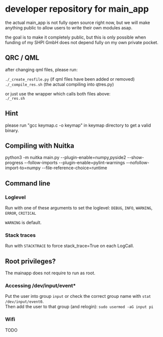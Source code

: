 # developer repository for main_app

the actual main_app is not fully open source right now, but we will make anything public to allow users to write their own modules asap.

the goal is to make it completely public, but this is only possible when funding of my SHPI GmbH
does not depend fully on my own private pocket. 

## QRC / QML

after changing qml files, please run:

`./_create_resfile.py` (if qml files have been added or removed)  
`./_compile_res.sh`  (the actual compiling into qtres.py)

or just use the wrapper which calls both files above:  
`./_res.sh`


## Hint

please run "gcc keymap.c -o keymap" in keymap directory to get a valid binary.


## Compiling with Nuitka

python3 -m nuitka main.py   --plugin-enable=numpy,pyside2 --show-progress --follow-imports  --plugin-enable=pylint-warnings  --nofollow-import-to=numpy --file-reference-choice=runtime


## Command line
### Loglevel
Run with one of these arguments to set the loglevel: `DEBUG`, `INFO`, `WARNING`, `ERROR`, `CRITICAL`  

`WARNING` is default.

### Stack traces
Run with `STACKTRACE` to force stack_trace=True on each LogCall.

## Root privileges?
The mainapp does not require to run as root.

### Accessing /dev/input/event*
Put the user into group `input` or check the correct group name with `stat /dev/input/event0`.   
Then add the user to that group (and relogin): `sudo usermod -aG input pi`

### Wifi
TODO
